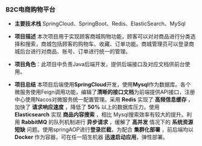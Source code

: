 ### B2C电商购物平台

+ **主要技术栈** SpringCloud、SpringBoot、Redis、ElasticSearch、MySql

+ **项目描述** 本次项目用于实现顾客商城购物功能，顾客可以对对商品进行分类选择和搜索，商城包括顾客的购物车、收藏、订单功能。商城管理员可以登录商城后台进行对商品、账号、订单进行统一的管理。

+ **项目角色**：此项目中负责Java后端开发，提供后端接口及对应文档供前台使用。

+ **项目总结** 本项目后端使用**SpringCloud**开发，使用**Mysql**作为数据库。各个微服务使用Feign调用功能，编辑了**清晰的接口文档**为前端提供API接口，注册中心使用Nacos对微服务统一配置管理。采用 **Redis** 实现了 **高频信息缓存** ，加快了 **请求响应速度** ，降低了 **50%** 以上的数据库压力。使用 **Elasticsearch** 实现 **商品内容搜索** ，相比 Mysql搜索效率有较大的提升。利用 **RabbitMQ** 的队列机制进行 **异步请求** ，缓解了 **高并发** 情况下的 **系统资源短缺** 问题。使用springAOP进行**登录拦截**，为配合 **集群化部署** ，前后端均以 **Docker** 作为容器，可在任一陌生机器 **迅速启动应用**，弹性部署。